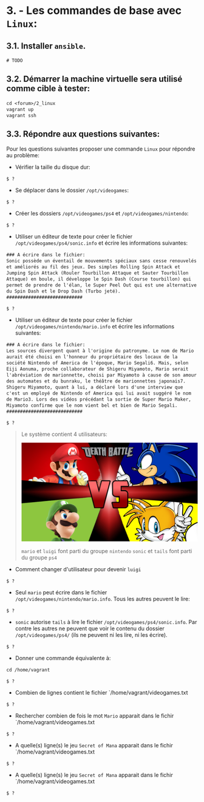 # 3. - Les commandes de base avec `Linux`:

## 3.1. Installer `ansible`.

```
# TODO
```

## 3.2. Démarrer la machine virtuelle sera utilisé comme cible à tester:

```
cd <forum>/2_linux
vagrant up
vagrant ssh
```

## 3.3. Répondre aux questions suivantes:

Pour les questions suivantes proposer une commande `Linux` pour répondre au problème:

* Vérifier la taille du disque dur: 
```
$ ?
```
        
* Se déplacer dans le dossier `/opt/videogames`:    
```
$ ?
```

* Créer les dossiers `/opt/videogames/ps4`  et `/opt/videogames/nintendo`:
```
$ ?
```
  
* Utiliser un éditeur de texte pour créer le fichier `/opt/videogames/ps4/sonic.info` et écrire les informations suivantes:
```
### A écrire dans le fichier:
Sonic possède un éventail de mouvements spéciaux sans cesse renouvelés et améliorés au fil des jeux. Des simples Rolling Spin Attack et Jumping Spin Attack (Rouler Tourbillon Attaque et Sauter Tourbillon Attaque) en boule, il développe le Spin Dash (Course tourbillon) qui permet de prendre de l'élan, le Super Peel Out qui est une alternative du Spin Dash et le Drop Dash (Turbo jeté).
############################
```

```
$ ?
```

* Utiliser un éditeur de texte pour créer le fichier `/opt/videogames/nintendo/mario.info` et écrire les informations suivantes:

```
### A écrire dans le fichier:
Les sources divergent quant à l'origine du patronyme. Le nom de Mario aurait été choisi en l'honneur du propriétaire des locaux de la société Nintendo of America de l'époque, Mario Segali6. Mais, selon Eiji Aonuma, proche collaborateur de Shigeru Miyamoto, Mario serait l'abréviation de marionnette, choisi par Miyamoto à cause de son amour des automates et du bunraku, le théâtre de marionnettes japonais7. Shigeru Miyamoto, quant à lui, a déclaré lors d'une interview que c'est un employé de Nintendo of America qui lui avait suggéré le nom de Mario3. Lors des vidéos précédant la sortie de Super Mario Maker, Miyamoto confirme que le nom vient bel et bien de Mario Segali.
############################
```

```
$ ?
```

> Le système contient 4 utilisateurs:
> 
> ![Utilisateurs](/2_linux/pictures/users.png?raw=true)
> 
> `mario` et `luigi` font parti du groupe `nintendo`
> `sonic` et `tails` font parti du groupe `ps4`

* Comment changer d'utilisateur pour devenir `luigi`
```
$ ?
```
  
* Seul `mario` peut écrire dans le fichier `/opt/videogames/nintendo/mario.info`. Tous les autres peuvent le lire:
```
$ ?
```

* `sonic` autorise `tails` à lire le fichier `/opt/videogames/ps4/sonic.info`. Par contre les autres ne peuvent que voir le contenu du dossier `/opt/videogames/ps4/` (ils ne peuvent ni les lire, ni les écrire).
```
$ ?
```

* Donner une commande équivalente à:
```
cd /home/vagrant
```
```
$ ?
```
  
* Combien de lignes contient le fichier `/home/vagrant/videogames.txt
```
$ ?
```
  
* Rechercher combien de fois le mot `Mario` apparait dans le fichir `/home/vagrant/videogames.txt
```
$ ?
```

* A quelle(s) ligne(s) le jeu `Secret of Mana` apparait dans le fichir `/home/vagrant/videogames.txt
```
$ ?
```

* A quelle(s) ligne(s) le jeu `Secret of Mana` apparait dans le fichir `/home/vagrant/videogames.txt
```
$ ?
```
